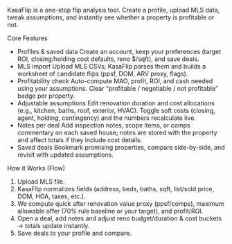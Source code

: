 KasaFlip is a one-stop flip analysis tool.
Create a profile, upload MLS data, tweak assumptions, and instantly see whether a property is profitable or not.

Core Features
- Profiles & saved data
    Create an account, keep your preferences (target ROI, closing/holding cost defaults, reno $/sqft), and save deals.
- MLS import
    Upload MLS CSVs; KasaFlip parses them and builds a worksheet of candidate flips (ppsf, DOM, ARV proxy, flags).
- Profitability check
    Auto-compute MAO, profit, ROI, and cash needed using your assumptions.
    Clear “profitable / negotiable / not profitable” badge per property.
- Adjustable assumptions
    Edit renovation duration and cost allocations (e.g., kitchen, baths, roof, exterior, HVAC).
    Toggle soft costs (closing, agent, holding, contingency) and the numbers recalculate live.
- Notes per deal
    Add inspection notes, scope items, or comps commentary on each saved house; notes are stored with the property and affect totals if they include cost details.
- Saved deals
    Bookmark promising properties, compare side-by-side, and revisit with updated assumptions.

How it Works (Flow)
1. Upload MLS file.
2. KasaFlip normalizes fields (address, beds, baths, sqft, list/sold price, DOM, HOA, taxes, etc.).
3. We compute quick after renovation value proxy (ppsf/comps), maximum allowable offer (70% rule baseline or your target), and profit/ROI.
4. Open a deal, add notes and adjust reno budget/duration & cost buckets → totals update instantly.
5. Save deals to your profile and compare.
